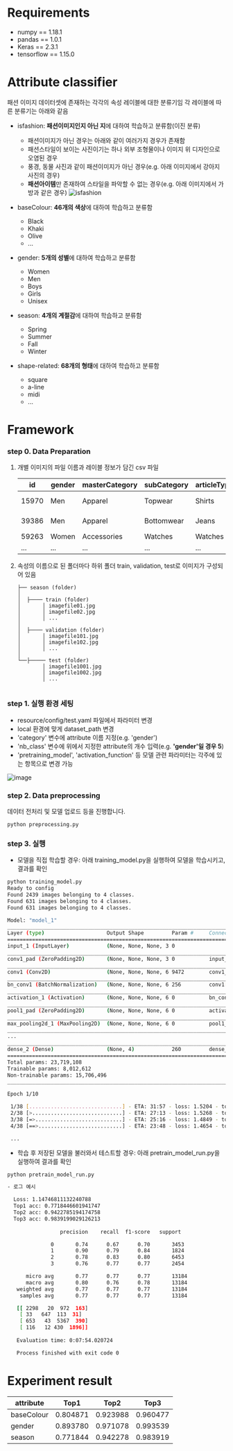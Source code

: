 # Requirements
- numpy == 1.18.1
- pandas == 1.0.1
- Keras == 2.3.1
- tensorflow == 1.15.0

# Attribute classifier
패션 이미지 데이터셋에 존재하는 각각의 속성 레이블에 대한 분류기임
각 레이블에 따른 분류기는 아래와 같음

- isfashion: **패션이미지인지 아닌 지**에 대하여 학습하고 분류함(이진 분류)
  - 패션이미지가 아닌 경우는 아래와 같이 여러가지 경우가 존재함
  - 패션스타일이 보이는 사진이기는 하나 외부 조형물이나 이미지 위 디자인으로 오염된 경우
  - 풍경, 동물 사진과 같이 패션이미지가 아닌 경우(e.g. 아래 이미지에서 강아지 사진의 경우)
  - **패션아이템**만 존재하여 스타일을 파악할 수 없는 경우(e.g. 아래 이미지에서 가방과 같은 경우)
 ![isfashion](https://user-images.githubusercontent.com/58968614/83541928-3dfc0e00-a535-11ea-9979-6ece8c3cc22a.png)


- baseColour: **46개의 색상**에 대하여 학습하고 분류함
  - Black
  - Khaki
  - Olive
  - ... 

- gender: **5개의 성별**에 대하여 학습하고 분류함
  - Women
  - Men
  - Boys
  - Girls
  - Unisex
  
- season: **4개의 계절감**에 대하여 학습하고 분류함
  - Spring
  - Summer
  - Fall
  - Winter

- shape-related: **68개의 형태**에 대하여 학습하고 분류함
  - square
  - a-line
  - midi
  - ...


# Framework

  ### step 0. Data Preparation
 1. 개별 이미지의 파일 이름과 레이블 정보가 담긴 csv 파일
 
     |id|gender|masterCategory|subCategory|articleType|baseColour|season|year|usage|productDisplayName
     |------|---|---|---|---|---|---|---|---|---|
     |15970|Men|Apparel|Topwear|Shirts|Navy Blue|Fall|2011|Casual|Turtle Check Men Navy Blue Shirt
     |39386|Men|Apparel|Bottomwear|Jeans|Blue|Summer|2012	|Casual|Peter England Men Party Blue Jeans
     |59263|Women|Accessories|Watches|Watches|Silver|Winter|2016|Casual|Titan|WomenSilver Watch
     |...|...|...|...|...|...|...|...|...|...|
 
 2. 속성의 이름으로 된 폴더마다 하위 폴더 train, validation, test로 이미지가 구성되어 있음
       ```
      ├── season (folder)
      │      
      │  ├──── train (folder)
      │       │ imagefile01.jpg
      │       │ imagefile02.jpg
      │       │ ...
      │ 
      │  ├──── validation (folder)
      │       │ imagefile101.jpg
      │       │ imagefile102.jpg
      │       │ ...
      │
      └──├───── test (folder)
               │ imagefile1001.jpg
               │ imagefile1002.jpg
               │ ...
      
      
      ```
  
  ### step 1. 실행 환경 세팅
  - resource/config/test.yaml 파일에서 파라미터 변경
  - local 환경에 맞게 dataset_path 변경
  - 'category' 변수에 attribute 이름 지정(e.g. 'gender')
  - 'nb_class' 변수에 위에서 지정한 attribute의 개수 입력(e.g. **'gender'일 경우 5**)
  - 'pretraining_model', 'activation_function' 등 모델 관련 파라미터는 각주에 있는 항목으로 변경 가능
  
   ![image](https://user-images.githubusercontent.com/58968614/83546433-9f26e000-a53b-11ea-808d-89d8d43d0c60.png)

 
  ### step 2. Data preprocessing
  데이터 전처리 및 모델 업로드 등을 진행합니다. 
  ```bash
  python preprocessing.py
  ```

  ### step 3. 실행
  - 모델을 직접 학습할 경우: 아래 training_model.py을 실행하여 모델을 학습시키고, 결과를 확인
  ```bash
  python training_model.py
  Ready to config
  Found 2439 images belonging to 4 classes.
  Found 631 images belonging to 4 classes.
  Found 631 images belonging to 4 classes.

  Model: "model_1"
  __________________________________________________________________________________________________
  Layer (type)                    Output Shape         Param #     Connected to                     
  ==================================================================================================
  input_1 (InputLayer)            (None, None, None, 3 0                                            
  __________________________________________________________________________________________________
  conv1_pad (ZeroPadding2D)       (None, None, None, 3 0           input_1[0][0]                    
  __________________________________________________________________________________________________
  conv1 (Conv2D)                  (None, None, None, 6 9472        conv1_pad[0][0]                  
  __________________________________________________________________________________________________
  bn_conv1 (BatchNormalization)   (None, None, None, 6 256         conv1[0][0]                      
  __________________________________________________________________________________________________
  activation_1 (Activation)       (None, None, None, 6 0           bn_conv1[0][0]                   
  __________________________________________________________________________________________________
  pool1_pad (ZeroPadding2D)       (None, None, None, 6 0           activation_1[0][0]               
  __________________________________________________________________________________________________
  max_pooling2d_1 (MaxPooling2D)  (None, None, None, 6 0           pool1_pad[0][0]                  
  __________________________________________________________________________________________________
  ...
  __________________________________________________________________________________________________
  dense_2 (Dense)                 (None, 4)            260         dense_1[0][0]                    
  ==================================================================================================
  Total params: 23,719,108
  Trainable params: 8,012,612
  Non-trainable params: 15,706,496
  __________________________________________________________________________________________________

  Epoch 1/10

   1/38 [..............................] - ETA: 31:57 - loss: 1.5204 - top1_acc: 0.2812 - top2_acc: 0.6094 - top3_acc: 0.7812
   2/38 [>.............................] - ETA: 27:13 - loss: 1.5268 - top1_acc: 0.2891 - top2_acc: 0.6094 - top3_acc: 0.8516
   3/38 [=>............................] - ETA: 25:16 - loss: 1.4849 - top1_acc: 0.3229 - top2_acc: 0.6458 - top3_acc: 0.8854
   4/38 [==>...........................] - ETA: 23:48 - loss: 1.4654 - top1_acc: 0.3359 - top2_acc: 0.6680 - top3_acc: 0.9023

   ...


   ```
  
 
  - 학습 후 저장된 모델을 불러와서 테스트할 경우: 아래 pretrain_model_run.py을 실행하여 결과를 확인
   ```bash
  python pretrain_model_run.py
  
   - 로그 예시
  
     Loss: 1.14746811132240788
     Top1 acc: 0.7718446601941747
     Top2 acc: 0.9422785194174758
     Top3 acc: 0.9839199029126213
     
                    precision    recall  f1-score   support

                 0       0.74      0.67      0.70       3453
                 1       0.90      0.79      0.84       1824
                 2       0.78      0.83      0.80       6453
                 3       0.76      0.77      0.77       2454

         micro avg       0.77      0.77      0.77       13184
         macro avg       0.80      0.76      0.78       13184
      weighted avg       0.77      0.77      0.77       13184
       samples avg       0.77      0.77      0.77       13184

      [[ 2298   20  972  163]
       [ 33   647  113  31]
       [ 653   43  5367  390]
       [ 116   12 430  1896]]
       
      Evaluation time: 0:07:54.020724

      Process finished with exit code 0
 
  ```

# Experiment result

   |attribute|Top1|Top2|Top3|
   |------|---|---|---|
   |baseColour|0.804871|0.923988|0.960477|
   |gender|0.893780|0.971078|0.993539|
   |season|0.771844|0.942278|0.983919|
   
  
